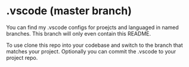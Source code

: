 # .vscode (master branch)

You can find my .vscode configs for proejcts and languaged in named branches. This branch will only even contain this README.

To use clone this repo into your codebase and switch to the branch that matches your project. Optionally you can commit the .vscode to your project repo.